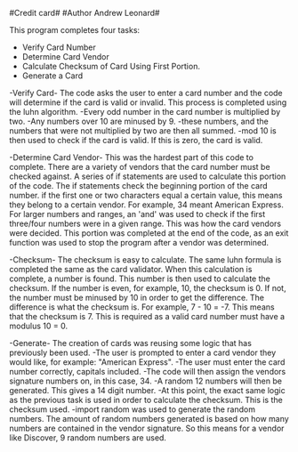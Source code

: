#Credit card#
#Author Andrew Leonard#

This program completes four tasks:
- Verify Card Number
- Determine Card Vendor
- Calculate Checksum of Card Using First Portion.
- Generate a Card

-Verify Card-
The code asks the user to enter a card number and the code will determine if the card is valid or invalid. This process is completed using the luhn algorithm. 
-Every odd number in the card number is multiplied by two.
-Any numbers over 10 are minused by 9. 
-these numbers, and the numbers that were not multiplied by two are then all summed.
-mod 10 is then used to check if the card is valid. If this is zero, the card is valid.    

-Determine Card Vendor-
This was the hardest part of this code to complete. There are a variety of vendors that the card number must be checked against. A series of if statements are used to calculate this portion of the code. The if statements check the beginning portion of the card number. if the first one or two characters equal a certain value, this means they belong to a certain vendor. For example, 34 meant American Express. For larger numbers and ranges, an 'and' was used to check if the first three/four numbers were in a given range. This was how the card vendors were decided. This portion was completed at the end of the code, as an exit function was used to stop the program after a vendor was determined. 

-Checksum- 
The checksum is easy to calculate. The same luhn formula is completed the same as the card validator. When this calculation is complete, a number is found. This number is then used to calculate the checksum. If the number is even, for example, 10, the checksum is 0. If not, the number must be minused by 10 in order to get the difference. The difference is what the checksum is. For example, 7 - 10 = -7. This means that the checksum is 7. This is required as a valid card number must have a modulus 10 = 0.  

-Generate- 
The creation of cards was reusing some logic that has previously been used. 
-The user is prompted to enter a card vendor they would like, for example: "American Express".
-The user must enter the card number correctly, capitals included. 
-The code will then assign the vendors signature numbers on, in this case, 34. 
-A random 12 numbers will then be generated. This gives a 14 digit number.
-At this point, the exact same logic as the previous task is used in order to calculate the checksum. This is the checksum used. 
-import random was used to generate the random numbers. The amount of random numbers generated is based on how many numbers are contained in the vendor signature. So this means for a vendor like Discover, 9 random numbers are used.  